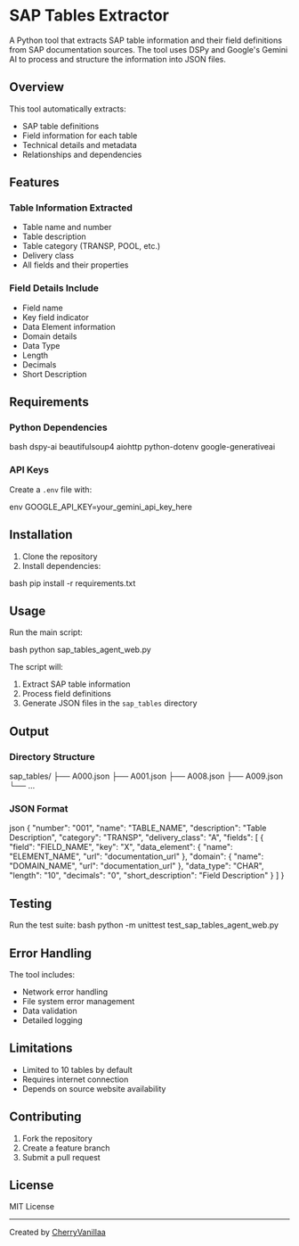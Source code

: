 # SAP Tables Extractor

A Python tool that extracts SAP table information and their field definitions from SAP documentation sources. The tool uses DSPy and Google's Gemini AI to process and structure the information into JSON files.

## Overview

This tool automatically extracts:
- SAP table definitions
- Field information for each table
- Technical details and metadata
- Relationships and dependencies

## Features

### Table Information Extracted
- Table name and number
- Table description
- Table category (TRANSP, POOL, etc.)
- Delivery class
- All fields and their properties

### Field Details Include
- Field name
- Key field indicator
- Data Element information
- Domain details
- Data Type
- Length
- Decimals
- Short Description

## Requirements

### Python Dependencies 
bash
dspy-ai
beautifulsoup4
aiohttp
python-dotenv
google-generativeai


### API Keys
Create a `.env` file with:

env
GOOGLE_API_KEY=your_gemini_api_key_here


## Installation

1. Clone the repository
2. Install dependencies:

bash
pip install -r requirements.txt


## Usage

Run the main script:

bash
python sap_tables_agent_web.py


The script will:
1. Extract SAP table information
2. Process field definitions
3. Generate JSON files in the `sap_tables` directory

## Output

### Directory Structure

sap_tables/
├── A000.json
├── A001.json
├── A008.json
├── A009.json
└── ...


### JSON Format

json
{
"number": "001",
"name": "TABLE_NAME",
"description": "Table Description",
"category": "TRANSP",
"delivery_class": "A",
"fields": [
{
"field": "FIELD_NAME",
"key": "X",
"data_element": {
"name": "ELEMENT_NAME",
"url": "documentation_url"
},
"domain": {
"name": "DOMAIN_NAME",
"url": "documentation_url"
},
"data_type": "CHAR",
"length": "10",
"decimals": "0",
"short_description": "Field Description"
}
]
}


## Testing

Run the test suite:
bash
python -m unittest test_sap_tables_agent_web.py


## Error Handling

The tool includes:
- Network error handling
- File system error management
- Data validation
- Detailed logging

## Limitations

- Limited to 10 tables by default
- Requires internet connection
- Depends on source website availability

## Contributing

1. Fork the repository
2. Create a feature branch
3. Submit a pull request

## License

MIT License

---
Created by [CherryVanillaa](https://github.com/cherryvanillaa)
